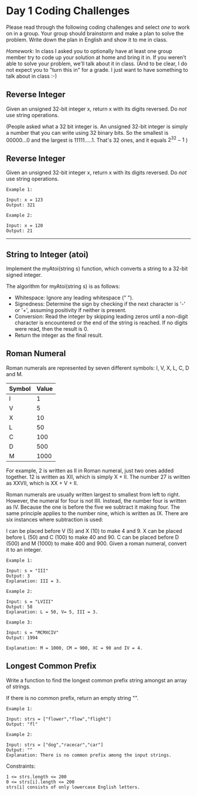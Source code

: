 # Day 1 Coding Challenges

Please read through the following coding challenges and select *one* to work on in a group. Your group should brainstorm and make a plan to solve the problem. Write down the plan in English and show it to me in class.

*Homework*: In class I asked you to optionally have at least one group member try to code up your solution at home and bring it in. If you weren't able to solve your problem, we'll talk about it in class. (And to be clear, I do not expect you to "turn this in" for a grade. I just want to have something to talk about in class :-)

## Reverse Integer

Given an unsigned 32-bit integer x, return x with its digits reversed. Do *not* use string operations.

(People asked what a 32 bit integer is. An unsigned 32-bit integer is simply a number that you can write using 32 binary bits. So the smallest is 00000...0 and the largest is 11111.....1. That's 32 ones, and it equals $2^{32}-1$ )

## Reverse Integer

Given an unsigned 32-bit integer x, return x with its digits reversed. Do *not* use string operations.

```
Example 1:

Input: x = 123
Output: 321

Example 2:

Input: x = 120
Output: 21
```

----------
## String to Integer (atoi)

Implement the myAtoi(string s) function, which converts a string to a 32-bit signed integer.

The algorithm for myAtoi(string s) is as follows:

- Whitespace: Ignore any leading whitespace (" ").
- Signedness: Determine the sign by checking if the next character is '-' or '+', assuming positivity if neither is present.
- Conversion: Read the integer by skipping leading zeros until a non-digit character is encountered or the end of the string is reached. If no digits were read, then the result is 0.
- Return the integer as the final result.


## Roman Numeral

 Roman numerals are represented by seven different symbols: I, V, X, L, C, D and M.

|Symbol  |     Value  |
|--------|------------|
I       |      1
V        |     5
X         |    10
L       |      50
C      |       100
D     |        500
M    |         1000

For example, 2 is written as II in Roman numeral, just two ones added together. 12 is written as XII, which is simply X + II. The number 27 is written as XXVII, which is XX + V + II.

Roman numerals are usually written largest to smallest from left to right. However, the numeral for four is not IIII. Instead, the number four is written as IV. Because the one is before the five we subtract it making four. The same principle applies to the number nine, which is written as IX. There are six instances where subtraction is used:

I can be placed before V (5) and X (10) to make 4 and 9.
X can be placed before L (50) and C (100) to make 40 and 90.
C can be placed before D (500) and M (1000) to make 400 and 900.
Given a roman numeral, convert it to an integer.


```
Example 1:

Input: s = "III"
Output: 3
Explanation: III = 3.

Example 2:

Input: s = "LVIII"
Output: 58
Explanation: L = 50, V= 5, III = 3.

Example 3:

Input: s = "MCMXCIV"
Output: 1994

Explanation: M = 1000, CM = 900, XC = 90 and IV = 4.
```

## Longest Common Prefix

Write a function to find the longest common prefix string amongst an array of strings.

If there is no common prefix, return an empty string "".


```
Example 1:

Input: strs = ["flower","flow","flight"]
Output: "fl"

Example 2:

Input: strs = ["dog","racecar","car"]
Output: ""
Explanation: There is no common prefix among the input strings.
```

Constraints:

```
1 <= strs.length <= 200
0 <= strs[i].length <= 200
strs[i] consists of only lowercase English letters.
```